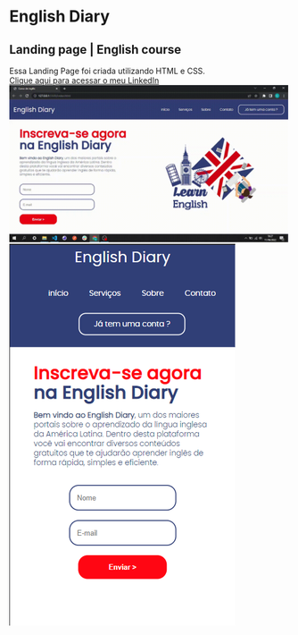 # English Diary
## Landing page | English course

Essa Landing Page foi criada utilizando HTML e CSS. <br/>
<a href="https://www.linkedin.com/in/luana-reis-53946423b/"> Clique aqui para acessar o meu LinkedIn
<img src="https://raw.githubusercontent.com/luanareis00/english-diary/c1309116319bfb2321a42c5cd2ba64e79d61386a/components/images/2022-06-11-19-27-57_Trim.gif" width="500px"/>
<img src="https://raw.githubusercontent.com/luanareis00/english-diary/45d4b7a9edb58b0656b26878dc8d1a0b35302d9c/components/images/preview-responsive.png"/>
</a>
